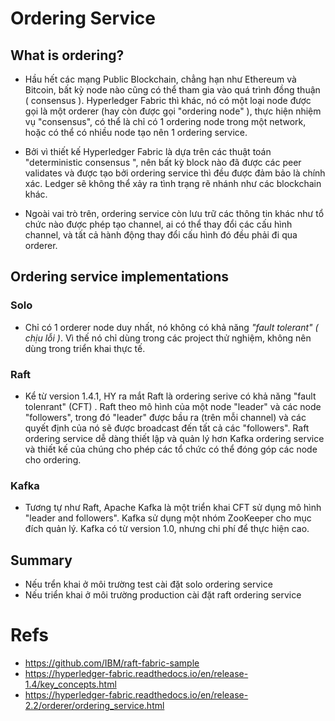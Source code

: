 # Ordering Service

## What is ordering?
* Hầu hết các mạng Public Blockchain, chẳng hạn như Ethereum và Bitcoin, bất kỳ node nào cũng có thể tham gia vào quá trình đồng thuận ( consensus ). Hyperledger Fabric thì khác, nó có một loại node được gọi là một orderer (hay còn được gọi "ordering node" ), thực hiện nhiệm vụ "consensus", có thể là chỉ có 1 ordering node trong một network, hoặc có thể có nhiều node tạo nên 1 ordering service.

* Bởi vì thiết kế Hyperledger Fabric là dựa trên các thuật toán "deterministic consensus ", nên bất kỳ block nào đã được các peer validates và được tạo bởi ordering service thì đều được đảm bảo là chính xác. Ledger sẽ không thể xảy ra tình trạng rẽ nhánh như các blockchain khác.

* Ngoài vai trò trên, ordering service còn lưu trữ các thông tin khác như tổ chức nào được phép tạo channel, ai có thể thay đổi các cấu hình channel, và tất cả hành động thay đổi cấu hình đó đều phải đi qua orderer.

## Ordering service implementations

### Solo
* Chỉ có 1 orderer node duy nhất, nó không có khả năng *"fault tolerant" ( chịu lỗi )*. Vì thế nó chỉ dùng trong các project thử nghiệm, không nên dùng trong triển khai thực tế.

### Raft
* Kể từ version 1.4.1, HY ra mắt Raft là ordering serive có khả năng "fault tolenrant" (CFT) . Raft theo mô hình của một node "leader" và các node "followers", trong đó "leader" được bầu ra (trên mỗi channel) và các quyết định của nó sẽ được broadcast đến tất cả các "followers". Raft ordering service dễ dàng thiết lập và quản lý hơn Kafka ordering service và thiết kế của chúng cho phép các tổ chức có thể đóng góp các node cho ordering.

### Kafka
* Tương tự như Raft, Apache Kafka là một triển khai CFT sử dụng mô hình "leader and followers". Kafka sử dụng một nhóm ZooKeeper cho mục đích quản lý. Kafka có từ version 1.0, nhưng chi phí để thực hiện cao.


## Summary
* Nếu trển khai ở môi trường test cài đặt solo ordering service
* Nếu triển khai ở môi trường production cài đặt raft ordering service

# Refs
* https://github.com/IBM/raft-fabric-sample
* https://hyperledger-fabric.readthedocs.io/en/release-1.4/key_concepts.html
* https://hyperledger-fabric.readthedocs.io/en/release-2.2/orderer/ordering_service.html